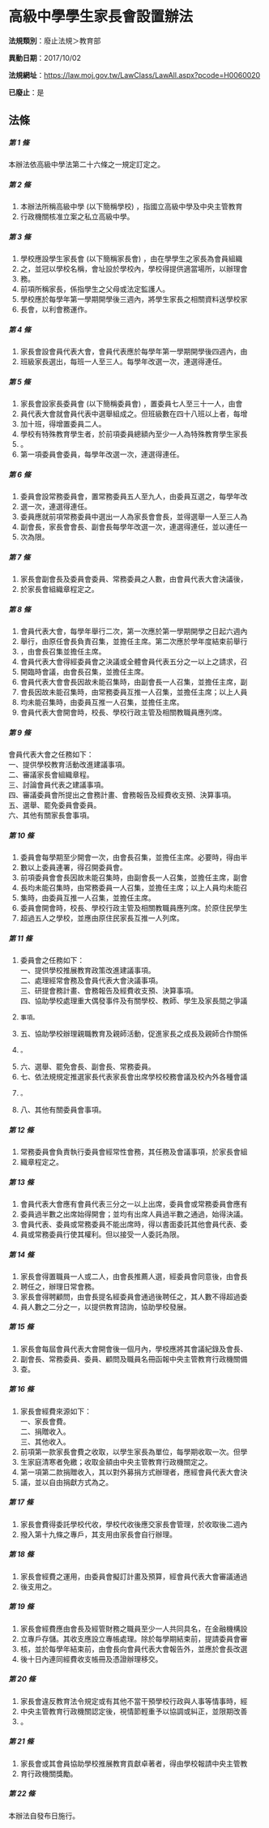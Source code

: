 # 高級中學學生家長會設置辦法

**法規類別**：廢止法規＞教育部

**異動日期**：2017/10/02  

**法規網址**：https://law.moj.gov.tw/LawClass/LawAll.aspx?pcode=H0060020

**已廢止**：是



## 法條
##### 第 1 條
本辦法依高級中學法第二十六條之一規定訂定之。

##### 第 2 條
1. 本辦法所稱高級中學 (以下簡稱學校) ，指國立高級中學及中央主管教育
1. 行政機關核准立案之私立高級中學。

##### 第 3 條
1. 學校應設學生家長會 (以下簡稱家長會) ，由在學學生之家長為會員組織
1. 之，並冠以學校名稱，會址設於學校內，學校得提供適當場所，以辦理會
1. 務。
1. 前項所稱家長，係指學生之父母或法定監護人。
1. 學校應於每學年第一學期開學後三週內，將學生家長之相關資料送學校家
1. 長會，以利會務運作。

##### 第 4 條
1. 家長會設會員代表大會，會員代表應於每學年第一學期開學後四週內，由
1. 班級家長選出，每班一人至三人。每學年改選一次，連選得連任。

##### 第 5 條
1. 家長會設家長委員會 (以下簡稱委員會) ，置委員七人至三十一人，由會
1. 員代表大會就會員代表中選舉組成之。但班級數在四十八班以上者，每增
1. 加十班，得增置委員二人。
1. 學校有特殊教育學生者，於前項委員總額內至少一人為特殊教育學生家長
1. 。
1. 第一項委員會委員，每學年改選一次，連選得連任。

##### 第 6 條
1. 委員會設常務委員會，置常務委員五人至九人，由委員互選之，每學年改
1. 選一次，連選得連任。
1. 委員應就前項常務委員中選出一人為家長會會長，並得選舉一人至三人為
1. 副會長，家長會會長、副會長每學年改選一次，連選得連任，並以連任一
1. 次為限。

##### 第 7 條
1. 家長會副會長及委員會委員、常務委員之人數，由會員代表大會決議後，
1. 於家長會組織章程定之。

##### 第 8 條
1. 會員代表大會，每學年舉行二次，第一次應於第一學期開學之日起六週內
1. 舉行，由原任會長負責召集，並擔任主席。第二次應於學年度結束前舉行
1. ，由會長召集並擔任主席。
1. 會員代表大會得經委員會之決議或全體會員代表五分之一以上之請求，召
1. 開臨時會議，由會長召集，並擔任主席。
1. 會員代表大會會長因故未能召集時，由副會長一人召集，並擔任主席，副
1. 會長因故未能召集時，由常務委員互推一人召集，並擔任主席；以上人員
1. 均未能召集時，由委員互推一人召集，並擔任主席。
1. 會員代表大會開會時，校長、學校行政主管及相關教職員應列席。

##### 第 9 條
會員代表大會之任務如下：  
一、提供學校教育活動改進建議事項。  
二、審議家長會組織章程。  
三、討論會員代表之建議事項。  
四、審議委員會所提出之會務計畫、會務報告及經費收支預、決算事項。  
五、選舉、罷免委員會委員。  
六、其他有關家長會事項。

##### 第 10 條
1. 委員會每學期至少開會一次，由會長召集，並擔任主席。必要時，得由半
1. 數以上委員連署，得召開委員會。
1. 前項委員會會長因故未能召集時，由副會長一人召集，並擔任主席，副會
1. 長均未能召集時，由常務委員一人召集，並擔任主席；以上人員均未能召
1. 集時，由委員互推一人召集，並擔任主席。
1. 委員會開會時，校長、學校行政主管及相關教職員應列席。於原住民學生
1. 超過五人之學校，並應由原住民家長互推一人列席。

##### 第 11 條
1. 委員會之任務如下：  
一、提供學校推展教育政策改進建議事項。  
二、處理經常會務及會員代表大會決議事項。  
三、研提會務計畫、會務報告及經費收支預、決算事項。  
四、協助學校處理重大偶發事件及有關學校、教師、學生及家長間之爭議
1.     事項。
1. 五、協助學校辦理親職教育及親師活動，促進家長之成長及親師合作關係
1.     。
1. 六、選舉、罷免會長、副會長、常務委員。
1. 七、依法規規定推選家長代表家長會出席學校校務會議及校內外各種會議
1.     。
1. 八、其他有關委員會事項。

##### 第 12 條
1. 常務委員會負責執行委員會經常性會務，其任務及會議事項，於家長會組
1. 織章程定之。

##### 第 13 條
1. 會員代表大會應有會員代表三分之一以上出席，委員會或常務委員會應有
1. 委員過半數之出席始得開會；並均有出席人員過半數之通過，始得決議。
1. 會員代表、委員或常務委員不能出席時，得以書面委託其他會員代表、委
1. 員或常務委員行使其權利。但以接受一人委託為限。

##### 第 14 條
1. 家長會得置職員一人或二人，由會長推薦人選，經委員會同意後，由會長
1. 聘任之，辦理日常會務。
1. 家長會得聘顧問，由會長提名經委員會通過後聘任之，其人數不得超過委
1. 員人數之二分之一，以提供教育諮詢，協助學校發展。

##### 第 15 條
1. 家長會每屆會員代表大會開會後一個月內，學校應將其會議紀錄及會長、
1. 副會長、常務委員、委員、顧問及職員名冊函報中央主管教育行政機關備
1. 查。

##### 第 16 條
1. 家長會經費來源如下：  
一、家長會費。  
二、捐贈收入。  
三、其他收入。
1. 前項第一款家長會費之收取，以學生家長為單位，每學期收取一次。但學
1. 生家庭清寒者免繳；收取金額由中央主管教育行政機關定之。
1. 第一項第二款捐贈收入，其以對外募捐方式辦理者，應經會員代表大會決
1. 議，並以自由捐獻方式為之。

##### 第 17 條
1. 家長會費得委託學校代收，學校代收後應交家長會管理，於收取後二週內
1. 撥入第十九條之專戶，其支用由家長會自行辦理。

##### 第 18 條
1. 家長會經費之運用，由委員會擬訂計畫及預算，經會員代表大會審議通過
1. 後支用之。

##### 第 19 條
1. 家長會經費應由會長及經管財務之職員至少一人共同具名，在金融機構設
1. 立專戶存儲。其收支應設立專帳處理。除於每學期結束前，提請委員會審
1. 核，並於每學年結束前，由會長向會員代表大會報告外，並應於會長改選
1. 後十日內連同經費收支帳冊及憑證辦理移交。

##### 第 20 條
1. 家長會違反教育法令規定或有其他不當干預學校行政與人事等情事時，經
1. 中央主管教育行政機關認定後，視情節輕重予以協調或糾正，並限期改善
1. 。

##### 第 21 條
1. 家長會或其會員協助學校推展教育貢獻卓著者，得由學校報請中央主管教
1. 育行政機關獎勵。

##### 第 22 條
本辦法自發布日施行。


